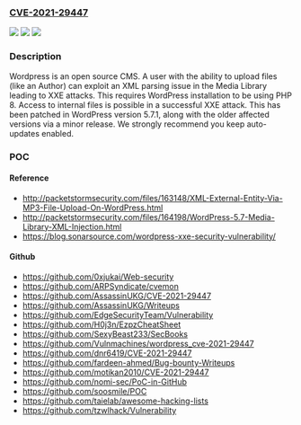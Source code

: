 ### [CVE-2021-29447](https://cve.mitre.org/cgi-bin/cvename.cgi?name=CVE-2021-29447)
![](https://img.shields.io/static/v1?label=Product&message=wordpress-develop&color=blue)
![](https://img.shields.io/static/v1?label=Version&message=n%2Fa&color=blue)
![](https://img.shields.io/static/v1?label=Vulnerability&message=%7B%22CWE-611%22%3A%22Improper%20Restriction%20of%20XML%20External%20Entity%20Reference%22%7D&color=brighgreen)

### Description

Wordpress is an open source CMS. A user with the ability to upload files (like an Author) can exploit an XML parsing issue in the Media Library leading to XXE attacks. This requires WordPress installation to be using PHP 8. Access to internal files is possible in a successful XXE attack. This has been patched in WordPress version 5.7.1, along with the older affected versions via a minor release. We strongly recommend you keep auto-updates enabled.

### POC

#### Reference
- http://packetstormsecurity.com/files/163148/XML-External-Entity-Via-MP3-File-Upload-On-WordPress.html
- http://packetstormsecurity.com/files/164198/WordPress-5.7-Media-Library-XML-Injection.html
- https://blog.sonarsource.com/wordpress-xxe-security-vulnerability/

#### Github
- https://github.com/0xjukai/Web-security
- https://github.com/ARPSyndicate/cvemon
- https://github.com/AssassinUKG/CVE-2021-29447
- https://github.com/AssassinUKG/Writeups
- https://github.com/EdgeSecurityTeam/Vulnerability
- https://github.com/H0j3n/EzpzCheatSheet
- https://github.com/SexyBeast233/SecBooks
- https://github.com/Vulnmachines/wordpress_cve-2021-29447
- https://github.com/dnr6419/CVE-2021-29447
- https://github.com/fardeen-ahmed/Bug-bounty-Writeups
- https://github.com/motikan2010/CVE-2021-29447
- https://github.com/nomi-sec/PoC-in-GitHub
- https://github.com/soosmile/POC
- https://github.com/taielab/awesome-hacking-lists
- https://github.com/tzwlhack/Vulnerability

